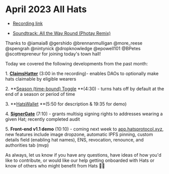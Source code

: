 # April 2023 All Hats
- [Recording link](https://us06web.zoom.us/rec/share/Z1gXbXzdx193xg5F0cSaZWErAecfXwlB_mhpjoZ04skfnfOGyT61N7sKNzz4js4J.OD7-I-hJgHy_SBem?startTime=1682607936000)

- [Soundtrack: All the Way Round (Photay Remix)](https://open.spotify.com/track/1PKUVKUDXmeT8uu4Rb3f9b?si=1fe6029a8714489b)

Thanks to @iamaia8 @gershido @brennanmulligan @more_reese @spengrah @nintynick @dropknowledge @epowell101 @BPetes @scottrepreneur for joining today's town hall!

Today we covered the following developments from the past month:

1\. **[ClaimsHatter](https://github.com/Hats-Protocol/claims-hatter)** (3:00 in the recording)- enables DAOs to optionally make hats claimable by eligible wearers

2\. \*\*[Season (time-bound) Toggle](https://github.com/Hats-Protocol/season-toggle) \*\*(4:30) - turns hats off by default at the end of a season or period of time

3\. \*\*[HatsWallet](https://github.com/Hats-Protocol/hats-wallet) \*\*(5:50 for description & 19:35 for demo)

4\. **[SignerGate](https://github.com/Hats-Protocol/hats-zodiac)** (7:10) - grants multisig signing rights to addresses wearing a given Hat; recently completed audit

5\. **Front-end v1.1 demo** (10:10) - coming next week to [app.hatsprotocol.xyz](http://app.hatsprotocol.xyz/), new features include image dropzone, automatic IPFS pinning, custom details field (enabling hat names), ENS, revocation, renounce, and authorities tab (mvp)

As always, let us know if you have any questions, have ideas of how you'd like to contribute, or would like our help getting onboarded with Hats or know of others who might benefit from Hats 🙏🧢